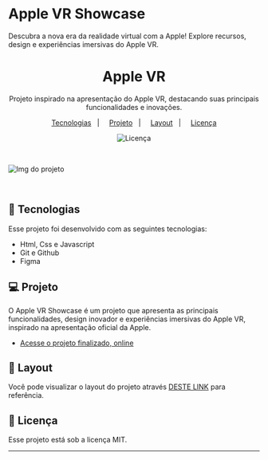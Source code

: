 # Apple VR Showcase

Descubra a nova era da realidade virtual com a Apple! Explore recursos, design e experiências imersivas do Apple VR.

<h1 align="center"> Apple VR </h1>

<p align="center">
Projeto inspirado na apresentação do Apple VR, destacando suas principais funcionalidades e inovações.
</p>

<p align="center">
 <a href="#-tecnologias">Tecnologias</a>&nbsp;&nbsp;&nbsp;| &nbsp;&nbsp;&nbsp;
 <a href="#-projeto">Projeto</a>&nbsp;&nbsp;&nbsp;| &nbsp;&nbsp;&nbsp;
 <a href="#-layout">Layout</a>&nbsp;&nbsp;&nbsp;| &nbsp;&nbsp;&nbsp;
    <a href="#memo-licença">Licença</a>
</p>

<p align="center">
 <img alt="Licença" src="https://img.shields.io/static/v1?label=license&message=MIT&color=49AA26&labelColor=000000">
</p>

<br>
<p aling="center">
    <img alt= "Img do projeto" src="./Apple_VR/Github/Tumble.png">
</p>

<br >

## 🚀 Tecnologias

Esse projeto foi desenvolvido com as seguintes tecnologias:

- Html, Css e Javascript
- Git e Github 
- Figma

## 💻 Projeto

O Apple VR Showcase é um projeto que apresenta as principais funcionalidades, design inovador e experiências imersivas do Apple VR, inspirado na apresentação oficial da Apple.

- [Acesse o projeto finalizado, online](https://vinivy.github.io/Apple_VR/)

## 🔖 Layout

Você pode visualizar o layout do projeto através [DESTE LINK](https://www.apple.com/apple-vision-pro/) para referência.

## :memo: Licença

Esse projeto está sob a licença MIT.

---